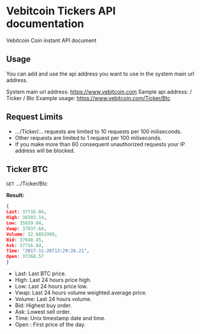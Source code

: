 # Vebitcoin Tickers API documentation

Vebitcoin Coin instant API document

## Usage

You can add and use the api address you want to use in the system main url address.

System main url address: https://www.vebitcoin.com
Sample api address: / Ticker / Btc
Example usage: https://www.vebitcoin.com/Ticker/Btc

## Request Limits

* .../Ticker/... requests are limited to 10 requests per 100 miliseconds.
* Other requests are limited to 1 request per 100 miliseconds.
* If you make more than 60 consequent unauthorized requests your IP address will be blocked.


## Ticker BTC

<code>GET</code> .../Ticker/Btc

**Result:**
``` json
{
Last: 37716.84,
High: 38303.14,
Low: 35659.84,
Vwap: 37037.64,
Volume: 32.6852999,
Bid: 37648.45,
Ask: 37716.84,
Time: "2017-11-26T13:29:26.21",
Open: 37268.57
}
```
* Last: Last BTC price.
* High: Last 24 hours price high.
* Low: Last 24 hours price low.
* Vwap: Last 24 hours volume weighted average price.
* Volume: Last 24 hours volume.
* Bid: Highest buy order.
* Ask: Lowest sell order.
* Time: Unix timestamp date and time.
* Open : First price of the day.
